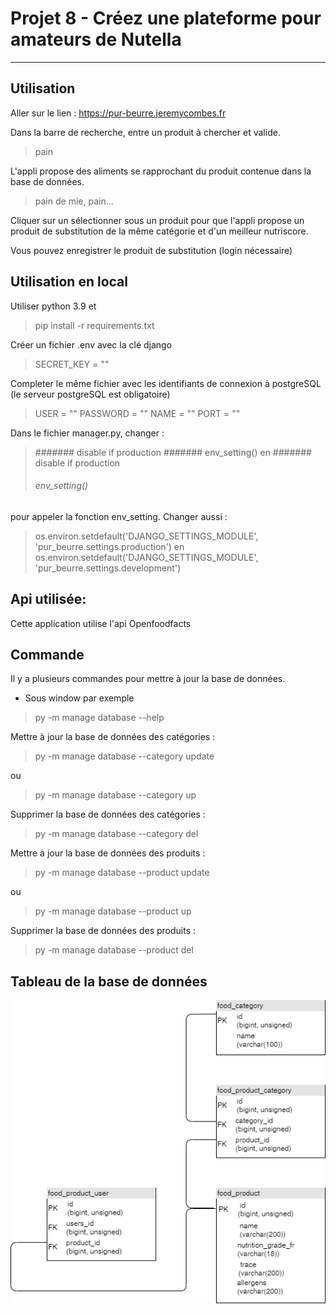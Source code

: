 # Projet 8 - Créez une plateforme pour amateurs de Nutella

--------------------------------------------------

## Utilisation 

Aller sur le lien : https://pur-beurre.jeremycombes.fr

Dans la barre de recherche, entre un produit à chercher et valide.
> pain

L'appli propose des aliments se rapprochant du produit contenue dans la base de données.
> pain de mie, pain...

Cliquer sur un sélectionner sous un produit pour que l'appli propose un produit de substitution de la même catégorie et d'un meilleur nutriscore.

Vous pouvez enregistrer le produit de substitution (login nécessaire)

## Utilisation en local

Utiliser python 3.9 et 

> pip install -r requirements.txt

Créer un fichier .env avec la clé django

> SECRET_KEY = ""

Completer le même fichier avec les identifiants de connexion à postgreSQL (le serveur postgreSQL est obligatoire)

> USER = ""
> PASSWORD = ""
> NAME = ""
> PORT = ""

Dans le fichier manager.py, changer :

> ####### disable if production
> ####### env_setting()
en
> ####### disable if production
> ###### env_setting()
pour appeler la fonction env_setting.
Changer aussi :
> os.environ.setdefault('DJANGO_SETTINGS_MODULE', 'pur_beurre.settings.production')
en 
> os.environ.setdefault('DJANGO_SETTINGS_MODULE', 'pur_beurre.settings.development')


## Api utilisée:

Cette application utilise l'api Openfoodfacts

## Commande

Il y a plusieurs commandes pour mettre à jour la base de données.
- Sous window par exemple
> py -m manage database --help

Mettre à jour la base de données des catégories :

> py -m manage database --category update

ou 

> py -m manage database --category up

Supprimer la base de données des catégories :

> py -m manage database --category del

Mettre à jour la base de données des produits :

> py -m manage database --product update

ou 

> py -m manage database --product up

Supprimer la base de données des produits :

> py -m manage database --product del

## Tableau de la base de données

![modèle de données](data_model.png)
